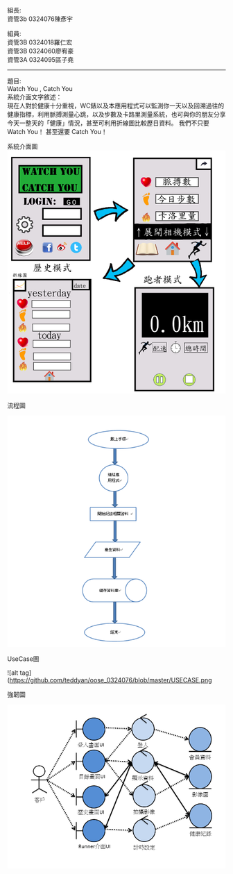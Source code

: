 
組長:  
資管3b 0324076陳彥宇
  
組員:  
資管3B 0324018羅仁宏  
資管3B 0324060廖宥豪  
資管3A 0324095區子堯  


-----------------------------------
題目:   
Watch You , Catch You  
系統介面文字敘述：  
現在人對於健康十分重視，WC錶以及本應用程式可以監測你一天以及回溯過往的健康指標，利用脈搏測量心跳，以及步數及卡路里測量系統，也可與你的朋友分享今天一整天的「健康」情況，甚至可利用折線圖比較歷日資料。
我們不只要Watch You！
甚至還要  Catch You！

系統介面圖
![alt tag](https://github.com/teddyan/oose_0324076/blob/master/%E4%BB%8B%E9%9D%A2%E5%9C%96.png)


流程圖

![alt tag](https://github.com/teddyan/oose_0324076/blob/master/%E6%B5%81%E7%A8%8B%E5%9C%96.png)


UseCase圖
  
![alt tag](https://github.com/teddyan/oose_0324076/blob/master/USECASE.png

強韌圖

![alt tag](https://github.com/teddyan/oose_0324076/blob/master/%E5%BC%B7%E9%9F%8C%E5%9C%96.png)
